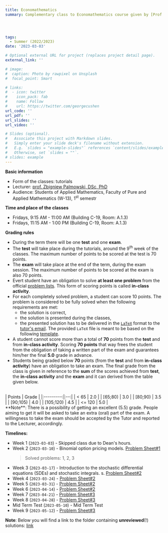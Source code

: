 ```yaml
---
title: Economathematics
summary: Complementary class to Economathematics course given by [Prof. Zbigniew Palmowski, DSc, PhD](http://prac.im.pwr.wroc.pl/~zpalma/econ.html) at WUST during summer term, 2022/2023.


 

tags:
  - Summer (2022/2023)
date: '2023-03-03'

# Optional external URL for project (replaces project detail page).
external_link: ''

# image:
#  caption: Photo by rawpixel on Unsplash
#  focal_point: Smart

# links:
#  - icon: twitter
#    icon_pack: fab
#    name: Follow
#    url: https://twitter.com/georgecushen
url_code: ''
url_pdf: ''
url_slides: ''
url_video: ''

# Slides (optional).
#   Associate this project with Markdown slides.
#   Simply enter your slide deck's filename without extension.
#   E.g. `slides = "example-slides"` references `content/slides/example-slides.md`.
#   Otherwise, set `slides = ""`.
# slides: example
---
```


**Basic information**
- Form of the classes: tutorials
- Lecturer: [prof. Zbigniew Palmowski, DSc, PhD](http://prac.im.pwr.wroc.pl/~zpalma)
- Audience: Students of Applied Mathematics, Faculty of Pure and Applied Mathematics (W-13), 1<sup>st</sup> semestr

**Time and place of the classes**
- Fridays, 9:15 AM - 11:00 AM (Building C-19, Room: A.1.3)
- Fridays, 11:15 AM - 1:00 PM (Building C-19, Room: A.1.3)

**Grading rules**
- During the term there will be one **test** and one **exam**.
- The **test** will take place during the tutorials, around the 9<sup>th</sup> week of the classes. The maximum number of points to be scored at the test is 70 points.
- The **exam** will take place at the end of the term, during the exam session. The maximum number of points to be scored at the exam is also 70 points.
- Evert student have an obligation to solve **at least one problem** from the official [problem lists](http://prac.im.pwr.wroc.pl/~zpalma/econ.html). This form of scoring points is called **in-class activity**.
- For each completely solved problem, a student can score 10 points. The problem is considered to be fully solved when the following requirements are met:
  - the solution is correct, 
  - the solution is presented during the classes,
  - the presented solution has to be delivered in the [`LaTeX`](https://pl.wikipedia.org/wiki/LaTeX) format to the [tutor's email](mailto:daniel.kucharczyk[at]pwr.edu.pl). 
  The provided `LaTeX` file is meant to be based on the following [template](files/assignment_template.tex). 
- A student cannot score more than a total of **70** points from the **test** and from **in-class activity**. Scoring **70 points** that way frees the student from the obligation of taking a written part of the exam and guarantees him/her the final **5.0** grade in advance.  
- Students being graded below **70** points (from the **test** and from **in-class activity**) have an obligation to take an exam. 
The final grade from the class is given in reference to the **sum** of the scores achieved from **test**, the **in-class activity** and the **exam** and it can derived from the table given below.
</br>
| Points  | Grade |
  |:---------:|:--:|
  | < 65    | 2.0 |
  | [65;80) | 3.0 |
  | [80;90) | 3.5 |
  | [90;105) | 4.0 |
  | [105;120) | 4.5 |
  | <= 120 | 5.0 | 
</br>
  **Note**: There is a possibility of getting an excellent (5.5) grade. People aiming to get it will be asked to take an extra (oral) part of the exam. A willingness to take the exam should be accepted by the Tutor and reported to the Lecturer, accordingly.  

**Timelines:**
- Week 1 (`2023-03-03`) - Skipped class due to Dean's hours.
- Week 2 (`2023-03-10`) - Binomial option pricing models. [Problem Sheet#1](http://prac.im.pwr.wroc.pl/~zpalma/finaktlista12021.pdf)
  > Solved problems: 1, 2, 3 </br>
- Week 3 (`2023-03-17`) - Introduction to the stochastic differential equations (SDEs) and stochastic integrals.
s. [Problem Sheet#2](http://prac.im.pwr.wroc.pl/~zpalma/finaktlista22021.pdf)
- Week 4 (`2023-03-24`) - [Problem Sheet#2](http://prac.im.pwr.wroc.pl/~zpalma/finaktlista22021.pdf)
- Week 5 (`2023-03-31`) - [Problem Sheet#2](http://prac.im.pwr.wroc.pl/~zpalma/finaktlista22021.pdf)
- Week 6 (`2023-04-14`) - [Problem Sheet#2](http://prac.im.pwr.wroc.pl/~zpalma/finaktlista22021.pdf)
- Week 7 (`2023-04-21`) - [Problem Sheet#3](http://prac.im.pwr.wroc.pl/~zpalma/finaktlista32021.pdf)
- Week 8 (`2023-04-28`) - [Problem Sheet#3](http://prac.im.pwr.wroc.pl/~zpalma/finaktlista32021.pdf)
- Mid Term Test (`2023-05-10`) - Mid Term Test
- Week 9 (`2023-05-12`) - [Problem Sheet#3](http://prac.im.pwr.wroc.pl/~zpalma/finaktlista32021.pdf)


**Note**: Below you will find a link to the folder containing **unreviewed**(!) solutions:
[link](https://drive.google.com/drive/folders/1qt2FBtDU4dnXeHfaUBhxq6nwlbaRN9_O?usp=sharing)




